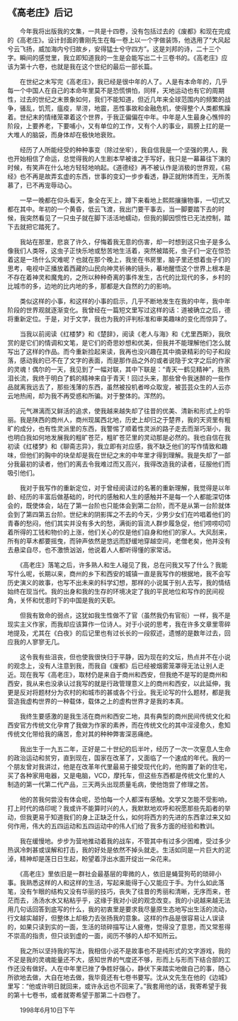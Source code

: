   

## 《高老庄》后记

　　今年我将出版我的文集，一共是十四卷，没有包括过去的《废都》和现在完成的《高老庄》。设计封面的曹刚先生在每一卷上以一个字做装饰，他选用了“大风起兮云飞扬，威加海内兮归故乡，安得猛士兮守四方”。这是刘邦的诗，二十三个字。瞬间的感觉里，我立即知道我的一生是会能写出二十三卷书的。《高老庄》应该为第十六卷，也就是我在这个世纪的最后一部长篇。

　　在世纪之末写完《高老庄》，我已经是很中年的人了。人是有本命年的，几乎每一个中国人在自己的本命年里莫不是恐慌惧怕，同样，天地运动也有它的周期性，过去的世纪之末景象如何，我们不能知道，但近几年来全球范围内的频繁的战争，骚乱，饥荒，瘟疫，旱涝，地震，恶性事故和金融危机，使得整个人类都焦躁着。世纪末的情绪笼罩着这个世界，于我正偏偏在中年。中年是人生最身心憔悴的阶段，上要养老，下要哺小，又有单位的工作，又有个人的事业，肩膀上扛的是一大堆人的脑袋，而身体却在极快地衰败。

　　经历了人所能经受的种种事变（除过坐牢），我自信我是一个坚强的男人，我也开始相信了命运，总觉得我的人生剧本早被谁之手写好，我只是一幕幕往下演的时候，有笑声在什么地方轻轻地响起。《道德经》再不被认作是消极的世界观，《易经》也不再是故弄玄虚的东西，世事的变幻一步步看透，静正就附体而生，无所羡慕了，已不再宠辱动心。

　　一早一晚都在仰头看天，象全在天上，蹲下来看地上熙熙攘攘物事，一切式又都在其中。年初的一个黄昏，低云飞渡，我出门要干事去，当一脚要踏下去的时候，我突然看见了一只虫子就在脚下活活地蠕动，但我的脚因惯性已无法控制，踏下去就把它踏死了。

　　我站在那里，悲哀了许久，仔悔着我无意的伤害，却一时想到这只虫子是多么像我们人类呀，这虫子正快乐地或愁苦地生活着，突然被踏死，虫子们一定在惊恐着这是一场什么灾难呢？也就在那个晚上，我坐在书房里，脑子里还想着虫子们的思考，电视中正播放着西藏的山民向神灵祈祷的镜头，摹地醒悟这个世界上根本是不存在着神灵和魔鬼的，之所以种种奇离的事件发生，古代的比现代的多，乡村的比城市的多，边地的比内地的多，那都是大自然的力的影响。

　　类似这样的小事，和这样的小事的启示，几乎不断地发生在我的中年，我中年阶段的世界观就逐渐变化。我曾经在一篇短文里写过这样的话：道被确立之后，德将重新定位。于是，对于文学，我也为我的评判标准和审美趣味的变化而惊异了。

　　当我以前阅读《红楼梦》和《楚辞》，阅读《老人与海》和《尤里西斯》，我欣赏的是它们的情调和文笔，是它们的奇思妙想和优美，但我并不能理解他们怎么就写出了这样的作品。而今重新捡起来读，我再也没兴趣在其中摘录精彩的句子和段落，感动我的已不在了文字的表面，而是那作品之外的或者说隐于文字之后的作家的灵魂！偶尔的一天，我见到了一幅对联，其中下联是：“青天一鹤见精神”，我热泪长流，我终于明白了鹤的精神来自于青天！回过头来，那些曾令我迷醉的一些作品就离我远去了，那些浅薄的东西，虽然被投机者哗众取宠，被芸芸众生的人云亦云地热闹，却为我不再受惑和所骗。对于整体的。浑然的。

　　元气淋漓而又鲜活的追求，使我越来越失却了往昔的优美、清新和形式上的华丽。我是陕西的商州人，商州现属西北地，历史上却归之于楚界，我的天资里有粗旷的成分，也有性灵派里的东西，我警惕了顺着性灵派的路子走去而渐巧渐小，我也明白我如何地发展我的粗旷苍茫，粗旷苍茫里的灵动那是必然的。我也自信在我初读《红楼梦》和《聊斋志异》，我立即有对应感，我不缺乏他们的写作情致和趣味，但他们的胸中的块垒却是我在世纪之末的中年里才得到理解。我是失却了一部分我最初的读者，他们的离去令我难过而又高兴，我得改造我的读者，征服他们而吸引他们。

　　我对于我写作的重新定位，对于曾经阅读过的名著的重新理解，我觉得是以年龄、经历的丰富后做基础的，时代的感触和人生的感触并不是每一个人都能深切体会的，既使体会，站在了第一台阶也只能体会到第二台阶，而不是从第一台阶就体会到了第四第五台阶。世纪末的阴影挥之不去的今天，少男少女们在吟唱着他们的青春的愁闷，他们其实并没有多大的愁，满街的盲流人群步履急促，他们唠唠叨叨着所得的工钱和物价的上涨，他们关心的仅是他们自身和他们的家人。大风刮来，所有的草木都要摇曳，而钟声依然是悠远而舒缓地穿越空间，老僧老矣，他并没有去悬梁自尽，也不激愤汹汹，他说着人人都听得懂的家常话。

　　《高老庄》落笔之后，许多熟人和生人碰见了我，总在问我又写了什么？我能写什么呢，长期以来，商州的乡下和西安的城镇一直是我写作的根据地，我不会写历史演义的故事，也写不出未来的科学幻想，那样的小说属于别人去写，我的情结始终在现当代。我的出身和我的生存的环境决定了我的平民地位和写作的民间视角，关怀和忧患时下的中国是我的天职。

　　但我有致命的弱点，这犹如我生性做不了官（虽然我仍有官衔）一样，我不是现实主义作家，而我却应该算作一位诗人。对于小说的思考，我在许多文章里零碎地提及，尤其在《白夜》的后记里也有过长长的一段叙述，遗憾的是数年过去，回应我的人寥寥无几。

　　这令我有些沮丧，但也使我很快归于平静，因为现在的文坛，热点并不在小说的观念上，没有人注意到我，而我自《废都》后已经被烟雾笼罩得无法让别人走近。现在我写《高老庄》，取材仍是来自于商州和西安，但我绝不是写的是商州和西安，我从来也没承认过我写的就是行政管理意义上的商州和西安，以此延伸，我更是反对将题材分为农村的和城市的甚或各个行业。我无论写的什么题材，都是我营造我虚构世界的一种载体，载体之上的虚构世界才是我的本真。

　　我终生要感激的是我生活在商州和西安二地，具有典型的商州民间传统文化和西安官方传统文化孕育了我做为作家的素养，而在传统文化的其中淫浸愈久，愈知传统文化带给我的痛苦，愈对其的种种弊害深恶痛绝。

　　我出生于一九五二年，正好是二十世纪的后半叶，经历了一次一次窒息人生命的政治运动和贫穷，直到现在，国家在改革了，又面临了一个速成的年代。我的一个朋友曾对我讲过，他是在改革年代里最易于接受现代化的，他购置了新的住宅，买了各种家用电器，又是电脑，VCD，摩托车，但这些东西都是传统文化里的人制造的第一代第二代产品，三天两头出现质量毛病，使他饱尝了修理之苦。

　　他的苦我何尝没有体会呢，恐怕每一个人都深有感触。文学又怎能不受影响，打上时代的烙印呢？我或许不能算时兴的人，我默默地欢呼和祝愿那些先蹈者的举动，但我更易于知道我们的身上正缺乏什么，如何将西方的先进的东西拿过来又如何作用，伟大的五四运动和五四运动中的伟人们给了我多方面的经验和教训。

　　我在缓慢地。步步为营地推动着我的战车，不管其中有过多少困难，受过多少热讽冷刺甚或误解和打击，我的好处是依然不掉头就走。生活如同是一片巨大的泥淖，精神却是莲日日生起，盼望着浮出水面开绽出一朵花来。

　　《高老庄》里依旧是一群社会最基层的卑微的人，依旧是蝇营狗苟的琐碎小事。我熟悉这样的人和这样的生活，写起来能得于心又能应于手。为什么如此落笔，没有乍眼的结构又没有华丽的技巧，丧失了往昔的秀丽和清晰，无序而来，苍茫而去，汤汤水水又粘粘乎乎，这缘于我对小说的观念改变。我的小说越来越无法用几句话回答到底写的什么，我的初衷里是要求我尽量原生态地写出生活的流动，行文越实越好，但整体上却极力去张扬我的意象。这样的作品是很容易让人误读的，如果只读到实的一面，生活的琐碎描写让人疲倦，觉得没了意思，而又常惹得不崇高的指责，但只谈到虚的一面，阅历不够的人却不知所云。

　　我之所以坚持我的写法，我相信小说不是故事也不是纯形式的文字游戏，我的不足是我的灵魂能量还不大，感知世界的气度还不够，形而上与形而下结合部的工作还没有做好。人在中年里已挫了争胜好强心，静伏下来踏实地做自己的事，随心所欲地去做，大自在地去做，我毕竟还有七卷书要写。沈从文先生在他的《边城》里写：“他或许明日就回来，或许永远也不回来了。”我套用他的话，我寄希望于我的第十七卷书，或者就寄希望于那第二十四卷了。

　　1998年6月10日下午